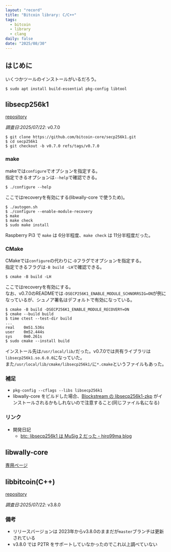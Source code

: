 ```yaml
---
layout: "record"
title: "Bitcoin library: C/C++"
tags:
  - bitcoin
  - library
  - clang
daily: false
date: "2025/08/30"
---
```


## はじめに

いくつかツールのインストールがいるだろう。

```console
$ sudo apt install build-essential pkg-config libtool
```

## libsecp256k1

[repository](https://github.com/bitcoin-core/secp256k1)

_調査日:2025/07/22_: v0.7.0

```console
$ git clone https://github.com/bitcoin-core/secp256k1.git
$ cd secp256k1
$ git checkout -b v0.7.0 refs/tags/v0.7.0
```

### make

makeでは`configure`でオプションを指定する。  
指定できるオプションは`--help`で確認できる。

```console
$ ./configure --help
```

ここではrecoveryを有効にする(libwally-core で使うため)。

```console
$ ./autogen.sh
$ ./configure --enable-module-recovery
$ make
$ make check
$ sudo make install
```

Raspberry Pi3 で `make` は 6分半程度、`make check` は 11分半程度だった。

### CMake

CMakeでは`configure`の代わりに`-D`フラグでオプションを指定する。  
指定できるフラグは`-B build -LH`で確認できる。

```console
$ cmake -B build -LH
```

ここではrecoveryを有効にする。  
なお、v0.7.0のREADMEでは`-DSECP256K1_ENABLE_MODULE_SCHNORRSIG=ON`が例になっているが、シュノア署名はデフォルトで有効になっている。

```console
$ cmake -B build -DSECP256K1_ENABLE_MODULE_RECOVERY=ON
$ cmake --build build
$ time ctest --test-dir build
...
real    0m51.536s
user    0m52.444s
sys     0m0.261s
$ sudo cmake --install build
```

インストール先は`/usr/local/lib/`だった。v0.7.0では共有ライブラリは`libsecp256k1.so.6.0.0`になっていた。  
また`/usr/local/lib/cmake/libsecp256k1/`に`*.cmake`というファイルもあった。

### 補足

* `pkg-config --cflags --libs libsecp256k1`
* libwally-core をビルドした場合、[Blockstream の libsecp256k1-zkp](https://github.com/BlockstreamResearch/secp256k1-zkp) がインストールされるかもしれないので注意すること(同じファイル名になる)

### リンク

* 開発日記
  * [btc: libsecp256k1 は MuSig 2 だった - hiro99ma blog](https://blog.hirokuma.work/2025/02/20250202-btc.html)

## libwally-core

[専用ページ](./libwally.md)

## libbitcoin(C++)

[repository](https://github.com/libbitcoin/libbitcoin-system)

_調査日:2025/07/22_: v3.8.0

### 備考

* リリースバージョンは 2023年からv3.8.0のままだが`master`ブランチは更新されている
* v3.8.0 では P2TR をサポートしていなかったのでこれ以上調べていない
